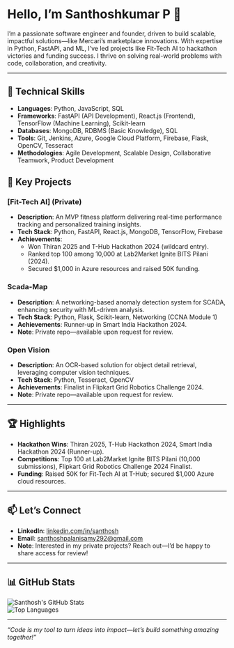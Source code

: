 # Hello, I’m Santhoshkumar P 👋

I’m a passionate software engineer and founder, driven to build scalable, impactful solutions—like Mercari’s marketplace innovations. With expertise in Python, FastAPI, and ML, I’ve led projects like Fit-Tech AI to hackathon victories and funding success. I thrive on solving real-world problems with code, collaboration, and creativity.

---

## 🔧 Technical Skills
- **Languages**: Python, JavaScript, SQL  
- **Frameworks**: FastAPI (API Development), React.js (Frontend), TensorFlow (Machine Learning), Scikit-learn  
- **Databases**: MongoDB, RDBMS (Basic Knowledge), SQL  
- **Tools**: Git, Jenkins, Azure, Google Cloud Platform, Firebase, Flask, OpenCV, Tesseract  
- **Methodologies**: Agile Development, Scalable Design, Collaborative Teamwork, Product Development  

## 🌟 Key Projects

### [Fit-Tech AI] (Private)
- **Description**: An MVP fitness platform delivering real-time performance tracking and personalized training insights.
- **Tech Stack**: Python, FastAPI, React.js, MongoDB, TensorFlow, Firebase
- **Achievements**: 
  - Won Thiran 2025 and T-Hub Hackathon 2024 (wildcard entry).
  - Ranked top 100 among 10,000 at Lab2Market Ignite BITS Pilani (2024).
  - Secured $1,000 in Azure resources and raised 50K funding.

### Scada-Map
- **Description**: A networking-based anomaly detection system for SCADA, enhancing security with ML-driven analysis.
- **Tech Stack**: Python, Flask, Scikit-learn, Networking (CCNA Module 1)
- **Achievements**: Runner-up in Smart India Hackathon 2024.
- **Note**: Private repo—available upon request for review.

### Open Vision
- **Description**: An OCR-based solution for object detail retrieval, leveraging computer vision techniques.
- **Tech Stack**: Python, Tesseract, OpenCV
- **Achievements**: Finalist in Flipkart Grid Robotics Challenge 2024.
- **Note**: Private repo—available upon request for review.

---

## 🏆 Highlights
- **Hackathon Wins**: Thiran 2025, T-Hub Hackathon 2024, Smart India Hackathon 2024 (Runner-up).
- **Competitions**: Top 100 at Lab2Market Ignite BITS Pilani (10,000 submissions), Flipkart Grid Robotics Challenge 2024 Finalist.
- **Funding**: Raised 50K for Fit-Tech AI at T-Hub; secured $1,000 Azure cloud resources.

---

## 📫 Let’s Connect
- **LinkedIn**: [linkedin.com/in/santhosh](https://linkedin.com/in/santhosh)  
- **Email**: [santhoshpalanisamy292@gmail.com](mailto:santhoshpalanisamy292@gmail.com)  
- **Note**: Interested in my private projects? Reach out—I’d be happy to share access for review!

---

## 📊 GitHub Stats
![Santhosh's GitHub Stats](https://github-readme-stats.vercel.app/api?username=santhosh&show_icons=true&theme=radical)  
![Top Languages](https://github-readme-stats.vercel.app/api/top-langs/?username=santhosh&layout=compact&theme=radical)

---

*“Code is my tool to turn ideas into impact—let’s build something amazing together!”*
